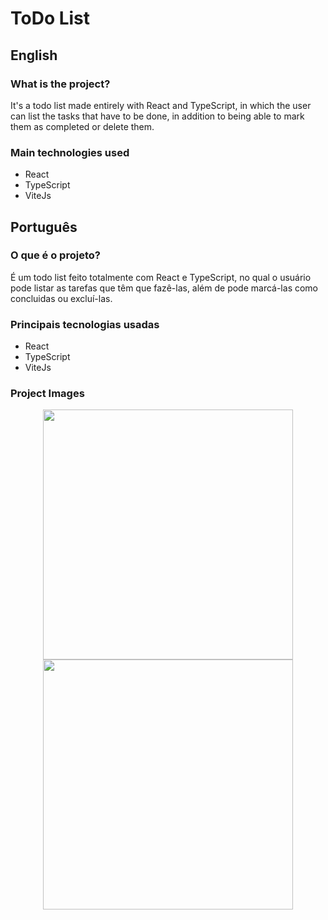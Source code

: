 # ToDo List

## English

### What is the project?

It's a todo list made entirely with React and TypeScript, in which the user can list the tasks that have to be done, in addition to being able to mark them as completed or delete them.

### Main technologies used

- React
- TypeScript
- ViteJs


## Português

### O que é o projeto?

É um todo list feito totalmente com React e TypeScript, no qual o usuário pode listar as tarefas que têm que fazê-las, além de pode marcá-las como concluidas ou excluí-las.

### Principais tecnologias usadas

- React
- TypeScript
- ViteJs


### Project Images

<div align="center">
  <img src="https://media-exp1.licdn.com/dms/image/C4D22AQHJsYbhh6siKQ/feedshare-shrink_1280/0/1662560190166?e=1665619200&v=beta&t=FhbaPGLPXyVR09Ga-alQbxEHNLjdWrghHu5qj1K9Sok" width=400/>
  <img src="https://media-exp1.licdn.com/dms/image/C4D22AQFqwu6rlOaIDg/feedshare-shrink_1280/0/1662560190220?e=1665619200&v=beta&t=PyiIkGtIPx518yDuDAP4iStAQENNKW29wxpvkImH0F0" width=400/>
</div>